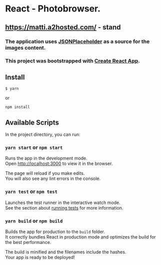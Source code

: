 # React - Photobrowser.

## https://matti.a2hosted.com/ - stand

### The application uses [JSONPlaceholder](http://jsonplaceholder.typicode.com/photos) as a source for the images content.

### This project was bootstrapped with [Create React App](https://github.com/facebook/create-react-app).

## Install

```shell script
$ yarn
```

or

```
npm install
```

## Available Scripts

In the project directory, you can run:

### `yarn start` or `npm start`

Runs the app in the development mode.<br />
Open [http://localhost:3000](http://localhost:3000) to view it in the browser.

The page will reload if you make edits.<br />
You will also see any lint errors in the console.

### `yarn test` or `npm test`

Launches the test runner in the interactive watch mode.<br />
See the section about [running tests](https://facebook.github.io/create-react-app/docs/running-tests) for more information.

### `yarn build` or `npm build`

Builds the app for production to the `build` folder.<br />
It correctly bundles React in production mode and optimizes the build for the best performance.

The build is minified and the filenames include the hashes.<br />
Your app is ready to be deployed!
